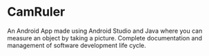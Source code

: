 # CamRuler
An Android App made using Android Studio and Java where you can measure an object by taking a picture. Complete documentation and management of software development life cycle.
